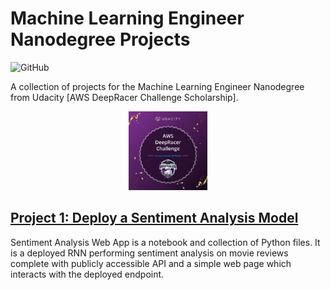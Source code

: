 # Machine Learning Engineer Nanodegree Projects

![GitHub](https://img.shields.io/github/license/mashape/apistatus.svg)

A collection of projects for the Machine Learning Engineer Nanodegree from Udacity [AWS DeepRacer Challenge Scholarship].

<p align="center">
  <img src="./images/aws-deepracer-scholarship.jpg" width="25%">
</p>

## [Project 1: Deploy a Sentiment Analysis Model](https://github.com/suryasanchez/machine-learning-engineer-nanodegree/tree/master/P1-sentiment-analysis)

Sentiment Analysis Web App is a notebook and collection of Python files. It is a deployed RNN performing sentiment analysis on movie reviews complete with publicly accessible API and a simple web page which interacts with the deployed endpoint.